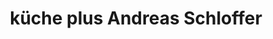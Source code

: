 ---
title: "küche plus Andreas Schloffer"
url: /bad-st-leonhard-im-lavanttal/kueche-plus-andreas-schloffer/
shop: Küchen
---